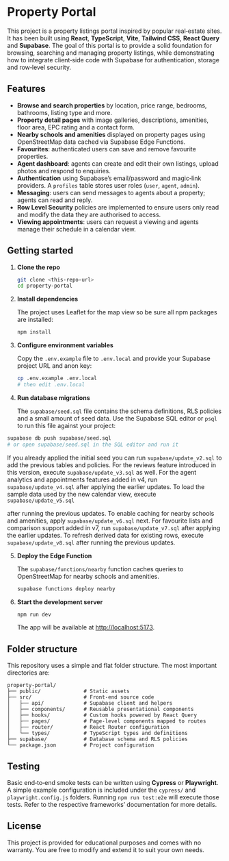 # Property Portal

This project is a property listings portal inspired by popular real‑estate sites. It has been built using **React**, **TypeScript**, **Vite**, **Tailwind CSS**, **React Query** and **Supabase**. The goal of this portal is to provide a solid foundation for browsing, searching and managing property listings, while demonstrating how to integrate client‑side code with Supabase for authentication, storage and row‑level security.

## Features

- **Browse and search properties** by location, price range, bedrooms, bathrooms, listing type and more.
- **Property detail pages** with image galleries, descriptions, amenities, floor area, EPC rating and a contact form.
- **Nearby schools and amenities** displayed on property pages using OpenStreetMap data cached via Supabase Edge Functions.
- **Favourites**: authenticated users can save and remove favourite properties.
- **Agent dashboard**: agents can create and edit their own listings, upload photos and respond to enquiries.
- **Authentication** using Supabase’s email/password and magic‑link providers. A `profiles` table stores user roles (`user`, `agent`, `admin`).
- **Messaging**: users can send messages to agents about a property; agents can read and reply.
- **Row Level Security** policies are implemented to ensure users only read and modify the data they are authorised to access.
- **Viewing appointments**: users can request a viewing and agents manage their schedule in a calendar view.

## Getting started

1. **Clone the repo**

   ```bash
   git clone <this-repo-url>
   cd property-portal
   ```

2. **Install dependencies**

   The project uses Leaflet for the map view so be sure all npm packages are installed:

   ```bash
   npm install
   ```

3. **Configure environment variables**

   Copy the `.env.example` file to `.env.local` and provide your Supabase project URL and anon key:

   ```bash
   cp .env.example .env.local
   # then edit .env.local
   ```

4. **Run database migrations**

   The `supabase/seed.sql` file contains the schema definitions, RLS policies and a small amount of seed data. Use the Supabase SQL editor or `psql` to run this file against your project:

```bash
supabase db push supabase/seed.sql
# or open supabase/seed.sql in the SQL editor and run it
```

If you already applied the initial seed you can run `supabase/update_v2.sql`
to add the previous tables and policies. For the reviews feature introduced in
this version, execute `supabase/update_v3.sql` as well.
For the agent analytics and appointments features added in v4, run
`supabase/update_v4.sql` after applying the earlier updates. To load the
sample data used by the new calendar view, execute `supabase/update_v5.sql`

after running the previous updates. To enable caching for nearby schools and
amenities, apply `supabase/update_v6.sql` next.
For favourite lists and comparison support added in v7, run
`supabase/update_v7.sql` after applying the earlier updates.
To refresh derived data for existing rows, execute `supabase/update_v8.sql`
after running the previous updates.

5. **Deploy the Edge Function**

   The `supabase/functions/nearby` function caches queries to OpenStreetMap for
   nearby schools and amenities.

   ```bash
   supabase functions deploy nearby
   ```

6. **Start the development server**

   ```bash
   npm run dev
   ```

   The app will be available at [http://localhost:5173](http://localhost:5173).

## Folder structure

This repository uses a simple and flat folder structure. The most important directories are:

```
property-portal/
├── public/              # Static assets
├── src/                 # Front‑end source code
│   ├── api/             # Supabase client and helpers
│   ├── components/      # Reusable presentational components
│   ├── hooks/           # Custom hooks powered by React Query
│   ├── pages/           # Page‑level components mapped to routes
│   ├── router/          # React Router configuration
│   └── types/           # TypeScript types and definitions
├── supabase/            # Database schema and RLS policies
└── package.json         # Project configuration
```

## Testing

Basic end‑to‑end smoke tests can be written using **Cypress** or **Playwright**. A simple example configuration is included under the `cypress/` and `playwright.config.js` folders. Running `npm run test:e2e` will execute those tests. Refer to the respective frameworks’ documentation for more details.

## License

This project is provided for educational purposes and comes with no warranty. You are free to modify and extend it to suit your own needs.

